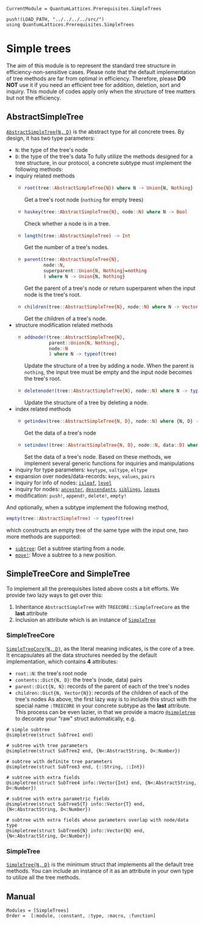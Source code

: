 ```@meta
CurrentModule = QuantumLattices.Prerequisites.SimpleTrees
```

```@setup simpletrees
push!(LOAD_PATH, "../../../../src/")
using QuantumLattices.Prerequisites.SimpleTrees
```

# Simple trees

The aim of this module is to represent the standard tree structure in efficiency-non-sensitive cases. Please note that the default implementation of tree methods are far from optimal in efficiency. Therefore, please **DO NOT** use it if you need an efficient tree for addition, deletion, sort and inquiry. This module of codes apply only when the structure of tree matters but not the efficiency.

## AbstractSimpleTree

[`AbstractSimpleTree{N, D}`](@ref) is the abstract type for all concrete trees. By design, it has two type parameters:
* `N`: the type of the tree's node
* `D`: the type of the tree's data
To fully utilize the methods designed for a tree structure, in our protocol, a concrete subtype must implement the following methods:
* inquiry related methods
  - ```julia
    root(tree::AbstractSimpleTree{N}) where N -> Union{N, Nothing}
    ```
    Get a tree's root node (`nothing` for empty trees)
  - ```julia
    haskey(tree::AbstractSimpleTree{N}, node::N) where N -> Bool
    ```
    Check whether a node is in a tree.
  - ```julia
    length(tree::AbstractSimpleTree) -> Int
    ```
    Get the number of a tree's nodes.
  - ```julia
    parent(tree::AbstractSimpleTree{N},
           node::N,
           superparent::Union{N, Nothing}=nothing
           ) where N -> Union{N, Nothing}
    ```
    Get the parent of a tree's node or return superparent when the input node is the tree's root.
  - ```julia
    children(tree::AbstractSimpleTree{N}, node::N) where N -> Vector{N}
    ```
    Get the children of a tree's node.
* structure modification related methods
  - ```julia
    addnode!(tree::AbstractSimpleTree{N},
             parent::Union{N, Nothing},
             node::N
             ) where N -> typeof(tree)
    ```
    Update the structure of a tree by adding a node. When the parent is `nothing`, the input tree must be empty and the input node becomes the tree's root.
  - ```julia
    deletenode!(tree::AbstractSimpleTree{N}, node::N) where N -> typeof(tree)
    ```
    Update the structure of a tree by deleting a node.
* index related methods
  - ```julia
    getindex(tree::AbstractSimpleTree{N, D}, node::N) where {N, D} -> D
    ```
    Get the data of a tree's node
  - ```julia
    setindex!(tree::AbstractSimpleTree{N, D}, node::N, data::D) where {N, D}
    ```
    Set the data of a tree's node.
Based on these methods, we implement several generic functions for inquiries and manipulations
* inquiry for type parameters: `keytype`, `valtype`, `eltype`
* expansion over nodes/data-records: `keys`, `values`, `pairs`
* inquiry for info of nodes: [`isleaf`](@ref), [`level`](@ref)
* inquiry for nodes: [`ancestor`](@ref), [`descendants`](@ref), [`siblings`](@ref), [`leaves`](@ref)
* modification: `push!`, `append!`, `delete!`, `empty!`

And optionally, when a subtype implement the following method,
```julia
empty(tree::AbstractSimpleTree) -> typeof(tree)
```
which constructs an empty tree of the same type with the input one, two more methods are supported:
* [`subtree`](@ref): Get a subtree starting from a node.
* [`move!`](@ref): Move a subtree to a new position.

## SimpleTreeCore and SimpleTree

To implement all the prerequisites listed above costs a bit efforts. We provide two lazy ways to get over this:
1. Inheritance `AbstractSimpleTree` with `TREECORE::SimpleTreeCore` as the **last** attribute
2. Inclusion an attribute which is an instance of [`SimpleTree`](@ref)

### SimpleTreeCore

[`SimpleTreeCore{N, D}`](@ref), as the literal meaning indicates, is the core of a tree. It encapsulates all the data structures needed by the default implementation, which contains **4** attributes:
* `root::N`: the tree's root node
* `contents::Dict{N, D}`: the tree's (node, data) pairs
* `parent::Dict{N, N}`: records of the parent of each of the tree's nodes
* `children::Dict{N, Vector{N}}`: records of the children of each of the tree's nodes
As above, the first lazy way is to include this struct with the special name `:TREECORE` in your concrete subtype as the **last** attribute. This process can be even lazier, in that we provide a macro [`@simpletree`](@ref) to decorate your "raw" struct automatically, e.g.
```@example simpletrees
# simple subtree
@simpletree(struct SubTree1 end)

# subtree with tree parameters
@simpletree(struct SubTree2 end, {N<:AbstractString, D<:Number})

# subtree with definite tree parameters
@simpletree(struct SubTree3 end, {::String, ::Int})

# subtree with extra fields
@simpletree(struct SubTree4 info::Vector{Int} end, {N<:AbstractString, D<:Number})

# subtree with extra parametric fields
@simpletree(struct SubTree5{T} info::Vector{T} end, {N<:AbstractString, D<:Number})

# subtree with extra fields whose parameters overlap with node/data type
@simpletree(struct SubTree6{N} info::Vector{N} end, {N<:AbstractString, D<:Number})
```

### SimpleTree

[`SimpleTree{N, D}`](@ref) is the minimum struct that implements all the default tree methods. You can include an instance of it as an attribute in your own type to utilize all the tree methods.

## Manual

```@autodocs
Modules = [SimpleTrees]
Order =  [:module, :constant, :type, :macro, :function]
```
